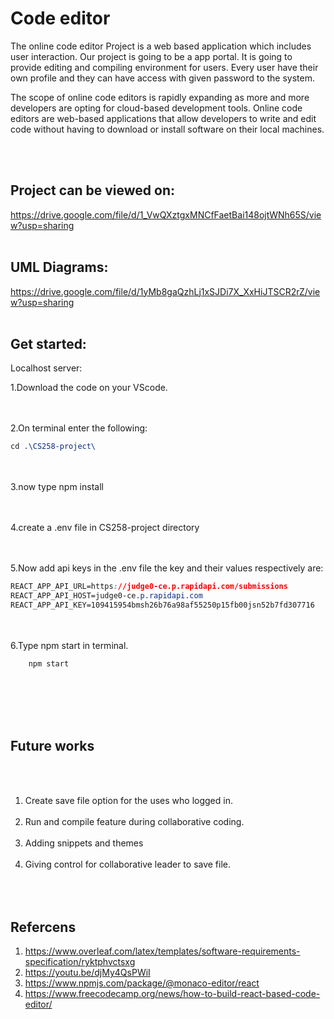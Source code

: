 
# Code editor
<p>The online code editor Project is a web based application which includes user interaction.
Our project is going to be a app portal. It is going to provide editing and compiling
environment for users. Every user have their own profile and they can have access with
given password to the system.</p>

<p>The scope of online code editors is rapidly expanding as more and more developers are
opting for cloud-based development tools. Online code editors are web-based applications that allow developers to write and edit code without having to download or install software on their local machines.</p>

<br></br>

## Project can be viewed on:
https://drive.google.com/file/d/1_VwQXztgxMNCfFaetBai148ojtWNh65S/view?usp=sharing
<br></br>

## UML Diagrams:
https://drive.google.com/file/d/1yMb8gaQzhLj1xSJDi7X_XxHiJTSCR2rZ/view?usp=sharing
<br></br>

## Get started:
Localhost server:

1.Download the code on your VScode.

<br></br>
2.On terminal enter the following:

```css
cd .\CS258-project\ 
```

<br></br>
3.now type npm install

<br></br>
4.create a .env file in CS258-project directory

<br></br>
5.Now add api keys in the .env file the key and their values respectively are:

```css
REACT_APP_API_URL=https://judge0-ce.p.rapidapi.com/submissions
REACT_APP_API_HOST=judge0-ce.p.rapidapi.com 
REACT_APP_API_KEY=109415954bmsh26b76a98af55250p15fb00jsn52b7fd307716
```
<br></br>
6.Type npm start in terminal.

```css
    npm start
```
<br></br>
<br></br>
## Future works
<br></br>
1. Create save file option for the uses who logged in.
<br></br>
2. Run and compile feature during collaborative coding.
<br></br>
3. Adding snippets and themes
<br></br>
4. Giving control for collaborative leader to save file. 
<br></br>
<br></br>
## Refercens 
1. https://www.overleaf.com/latex/templates/software-requirements-specification/ryktphvctsxg
2. https://youtu.be/djMy4QsPWiI
3. https://www.npmjs.com/package/@monaco-editor/react
4. https://www.freecodecamp.org/news/how-to-build-react-based-code-editor/
